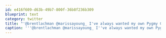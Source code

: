 ```yaml
---
id: e416f609-d63b-49b7-800f-36b8f236b309
blueprint: text
category: twitter
title: "'@brentlachman @marissayoung_ I've always wanted my own Pygmy Goat. mostlyminis.ca"
caption: '''@brentlachman @marissayoung_ I''ve always wanted my own Pygmy Goat. <a href="http://www.mostlyminis.ca/" title="http://www.mostlyminis.ca/" class="link link_untco">mostlyminis.ca</a>'
---
```

